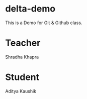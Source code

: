 # delta-demo

This is a Demo for Git &amp; Github class.

# Teacher

Shradha Khapra

# Student

Aditya Kaushik
